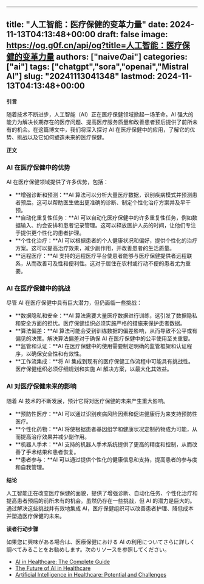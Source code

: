 
---
title: "人工智能：医疗保健的变革力量"
date: 2024-11-13T04:13:48+00:00
draft: false
image: https://og.g0f.cn/api/og?title=人工智能：医疗保健的变革力量
authors: ["naiveのai"]
categories: ["ai"]
tags: ["chatgpt","sora","openai","Mistral AI"]
slug: "20241113041348"
lastmod: 2024-11-13T04:13:48+00:00
---
**引言**

随着技术不断进步，人工智能（AI）正在医疗保健领域掀起一场革命。AI 强大的能力为解决长期存在的医疗问题、提高医疗服务质量和改善患者预后提供了前所未有的机会。在这篇博文中，我们将深入探讨 AI 在医疗保健中的应用，了解它的优势、挑战以及它如何塑造未来的医疗保健。

**正文**

### AI 在医疗保健中的优势

AI 在医疗保健领域提供了许多优势，包括：

- **增强诊断和预测：**AI 算法可以分析大量医疗数据，识别疾病模式并预测患者预后。这可以帮助医生做出更准确的诊断、制定个性化治疗方案并及早干预。
- **自动化重复性任务：**AI 可以自动化医疗保健中的许多重复性任务，例如数据输入、约会安排和患者记录管理。这可以释放医护人员的时间，让他们专注于提供更个性化的患者护理。
- **个性化治疗：**AI 可以根据患者的个人健康状况和偏好，提供个性化的治疗方案。这可以提高治疗效果，减少副作用，并改善患者的生活质量。
- **远程医疗：**AI 支持的远程医疗平台使患者能够与医疗保健提供者远程联系，从而改善可及性和便利性。这对于居住在农村或行动不便的患者尤为重要。

### AI 在医疗保健中的挑战

尽管 AI 在医疗保健中具有巨大潜力，但仍面临一些挑战：

- **数据隐私和安全：**AI 算法需要大量医疗数据进行训练，这引发了数据隐私和安全方面的担忧。医疗保健组织必须实施严格的措施来保护患者数据。
- **算法偏差：**AI 算法可能会受到训练数据的偏差影响，从而导致不公平或有偏见的决策。解决算法偏差对于确保 AI 在医疗保健中的公平使用至关重要。
- **监管和认证：**AI 在医疗保健中的使用需要制定明确的监管框架和认证程序，以确保安全性和有效性。
- **工作流集成：**将 AI 集成到现有的医疗保健工作流程中可能具有挑战性。医疗保健组织必须仔细规划和实施 AI 解决方案，以最大化其效益。

### AI 对医疗保健未来的影响

随着 AI 技术的不断发展，预计它将对医疗保健的未来产生重大影响。

- **预防性医疗：**AI 可以通过识别疾病风险因素和促进健康行为来支持预防性医疗。
- **个性化药物：**AI 将使根据患者基因组学和健康状况定制药物成为可能，从而提高治疗效果并减少副作用。
- **机器人手术：**AI 支持的机器人手术系统提供了更高的精度和控制，从而改善了手术结果和患者恢复。
- **患者参与：**AI 可以通过提供个性化的健康信息和支持，提高患者的参与度和自我管理。

**结论**

人工智能正在改变医疗保健的面貌，提供了增强诊断、自动化任务、个性化治疗和提高患者预后的前所未有的机会。虽然仍存在一些挑战，但 AI 的潜力是巨大的。通过解决这些挑战并有效地集成 AI，医疗保健组织可以改善患者护理、降低成本并塑造医疗保健的未来。

**读者行动步骤**

如果您に興味がある場合は、医療保健における AI の利用についてさらに詳しく調べてみることをお勧めします。次のリソースを参照してください。

- [AI in Healthcare: The Complete Guide](https://www.springboard.com/blog/ai-in-healthcare/)
- [The Future of AI in Healthcare](https://www.mckinsey.com/industries/healthcare-systems-and-services/our-insights/the-future-of-ai-in-healthcare)
- [Artificial Intelligence in Healthcare: Potential and Challenges](https://www.who.int/news-room/fact-sheets/detail/artificial-intelligence-in-healthcare-potential-and-challenges)